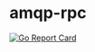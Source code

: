 amqp-rpc
========

[![Go Report Card](https://goreportcard.com/badge/github.com/vibhavp/amqp-rpc)](https://goreportcard.com/report/github.com/vibhavp/amqp-rpc)

